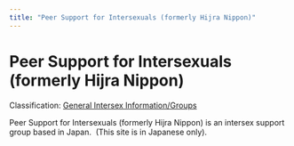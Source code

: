 ```yaml
---
title: "Peer Support for Intersexuals (formerly Hijra Nippon)"
---
```


# Peer Support for Intersexuals (formerly Hijra Nippon)

Classification: [General Intersex Information/Groups][1]

Peer Support for Intersexuals (formerly Hijra Nippon) is an intersex support group based in Japan.  (This site is in Japanese only).

[1]: /taxonomy/term/9




